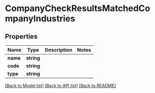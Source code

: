 # CompanyCheckResultsMatchedCompanyIndustries

## Properties
Name | Type | Description | Notes
------------ | ------------- | ------------- | -------------
**name** | **string** |  | 
**code** | **string** |  | 
**type** | **string** |  | 

[[Back to Model list]](../README.md#documentation-for-models) [[Back to API list]](../README.md#documentation-for-api-endpoints) [[Back to README]](../README.md)



